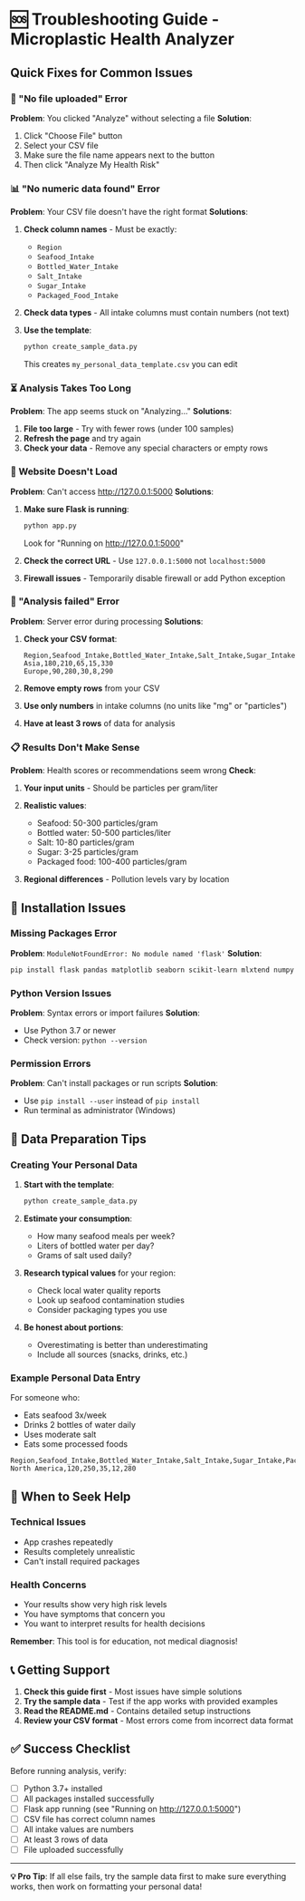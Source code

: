 # 🆘 Troubleshooting Guide - Microplastic Health Analyzer

## Quick Fixes for Common Issues

### 🚫 "No file uploaded" Error
**Problem**: You clicked "Analyze" without selecting a file
**Solution**: 
1. Click "Choose File" button
2. Select your CSV file
3. Make sure the file name appears next to the button
4. Then click "Analyze My Health Risk"

### 📊 "No numeric data found" Error  
**Problem**: Your CSV file doesn't have the right format
**Solutions**:
1. **Check column names** - Must be exactly:
   - `Region`
   - `Seafood_Intake`
   - `Bottled_Water_Intake` 
   - `Salt_Intake`
   - `Sugar_Intake`
   - `Packaged_Food_Intake`

2. **Check data types** - All intake columns must contain numbers (not text)

3. **Use the template**:
   ```bash
   python create_sample_data.py
   ```
   This creates `my_personal_data_template.csv` you can edit

### ⏳ Analysis Takes Too Long
**Problem**: The app seems stuck on "Analyzing..."
**Solutions**:
1. **File too large** - Try with fewer rows (under 100 samples)
2. **Refresh the page** and try again
3. **Check your data** - Remove any special characters or empty rows

### 📱 Website Doesn't Load
**Problem**: Can't access http://127.0.0.1:5000
**Solutions**:
1. **Make sure Flask is running**:
   ```bash
   python app.py
   ```
   Look for "Running on http://127.0.0.1:5000"

2. **Check the correct URL** - Use `127.0.0.1:5000` not `localhost:5000`

3. **Firewall issues** - Temporarily disable firewall or add Python exception

### 🔴 "Analysis failed" Error
**Problem**: Server error during processing
**Solutions**:
1. **Check your CSV format**:
   ```
   Region,Seafood_Intake,Bottled_Water_Intake,Salt_Intake,Sugar_Intake,Packaged_Food_Intake
   Asia,180,210,65,15,330
   Europe,90,280,30,8,290
   ```

2. **Remove empty rows** from your CSV

3. **Use only numbers** in intake columns (no units like "mg" or "particles")

4. **Have at least 3 rows** of data for analysis

### 📋 Results Don't Make Sense
**Problem**: Health scores or recommendations seem wrong
**Check**:
1. **Your input units** - Should be particles per gram/liter
2. **Realistic values**:
   - Seafood: 50-300 particles/gram
   - Bottled water: 50-500 particles/liter  
   - Salt: 10-80 particles/gram
   - Sugar: 3-25 particles/gram
   - Packaged food: 100-400 particles/gram

3. **Regional differences** - Pollution levels vary by location

## 🔧 Installation Issues

### Missing Packages Error
**Problem**: `ModuleNotFoundError: No module named 'flask'`
**Solution**:
```bash
pip install flask pandas matplotlib seaborn scikit-learn mlxtend numpy
```

### Python Version Issues  
**Problem**: Syntax errors or import failures
**Solution**: 
- Use Python 3.7 or newer
- Check version: `python --version`

### Permission Errors
**Problem**: Can't install packages or run scripts
**Solution**:
- Use `pip install --user` instead of `pip install`
- Run terminal as administrator (Windows)

## 📝 Data Preparation Tips

### Creating Your Personal Data

1. **Start with the template**:
   ```bash
   python create_sample_data.py
   ```

2. **Estimate your consumption**:
   - How many seafood meals per week?
   - Liters of bottled water per day?
   - Grams of salt used daily?

3. **Research typical values** for your region:
   - Check local water quality reports
   - Look up seafood contamination studies
   - Consider packaging types you use

4. **Be honest about portions**:
   - Overestimating is better than underestimating
   - Include all sources (snacks, drinks, etc.)

### Example Personal Data Entry

For someone who:
- Eats seafood 3x/week
- Drinks 2 bottles of water daily  
- Uses moderate salt
- Eats some processed foods

```csv
Region,Seafood_Intake,Bottled_Water_Intake,Salt_Intake,Sugar_Intake,Packaged_Food_Intake
North America,120,250,35,12,280
```

## 🚨 When to Seek Help

### Technical Issues
- App crashes repeatedly
- Results completely unrealistic  
- Can't install required packages

### Health Concerns
- Your results show very high risk levels
- You have symptoms that concern you
- You want to interpret results for health decisions

**Remember**: This tool is for education, not medical diagnosis!

## 📞 Getting Support

1. **Check this guide first** - Most issues have simple solutions
2. **Try the sample data** - Test if the app works with provided examples
3. **Read the README.md** - Contains detailed setup instructions
4. **Review your CSV format** - Most errors come from incorrect data format

## ✅ Success Checklist

Before running analysis, verify:
- [ ] Python 3.7+ installed
- [ ] All packages installed successfully
- [ ] Flask app running (see "Running on http://127.0.0.1:5000")
- [ ] CSV file has correct column names
- [ ] All intake values are numbers
- [ ] At least 3 rows of data
- [ ] File uploaded successfully

---

**💡 Pro Tip**: If all else fails, try the sample data first to make sure everything works, then work on formatting your personal data!